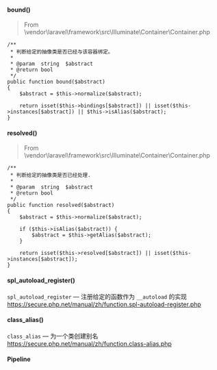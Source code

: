 #### bound()
>From \vendor\laravel\framework\src\Illuminate\Container\Container.php  
```
/**
 * 判断给定的抽像类是否已经与该容器绑定。
 *
 * @param  string  $abstract
 * @return bool
 */
public function bound($abstract)
{
    $abstract = $this->normalize($abstract);

    return isset($this->bindings[$abstract]) || isset($this->instances[$abstract]) || $this->isAlias($abstract);
}
```
#### resolved()
>From \vendor\laravel\framework\src\Illuminate\Container\Container.php  
```
/**
 * 判断给定的抽像类是否已经处理.
 *
 * @param  string  $abstract
 * @return bool
 */
public function resolved($abstract)
{
    $abstract = $this->normalize($abstract);

    if ($this->isAlias($abstract)) {
        $abstract = $this->getAlias($abstract);
    }

    return isset($this->resolved[$abstract]) || isset($this->instances[$abstract]);
}
```

#### spl_autoload_register()
`spl_autoload_register` — 注册给定的函数作为 `__autoload` 的实现  
https://secure.php.net/manual/zh/function.spl-autoload-register.php  

#### class_alias()
`class_alias` — 为一个类创建别名  
https://secure.php.net/manual/zh/function.class-alias.php

#### Pipeline
